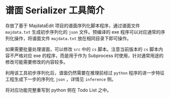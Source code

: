 # 谱面 Serializer 工具简介

存放了基于 MajdataEdit 项目的谱面序列化脚本程序，通过谱面文件 `majdata.txt` 生成初步序列化的 `json` 文件。预编译的 exe 程序可以对应通常的序列化操作，将谱面文件 `majdata.txt` 放在相同目录下即可操作。

如果需要批量处理谱面，可以修改 `src` 中的 `cs` 脚本。注意当前版本的 `cs` 脚本内容不严格对应 exe 的程序，而是用于作为 Subprocess 时使用，针对通常用途的修改可能需要修改的内容较多。

利用该工具初步序列化后，谱面仍然需要在推理前经过 `python` 程序的进一步特征工程生成下一步的序列化 `json` ，详情见 `inference` 侧。

将对应功能完整重写到 python 侧在 Todo List 之中。

